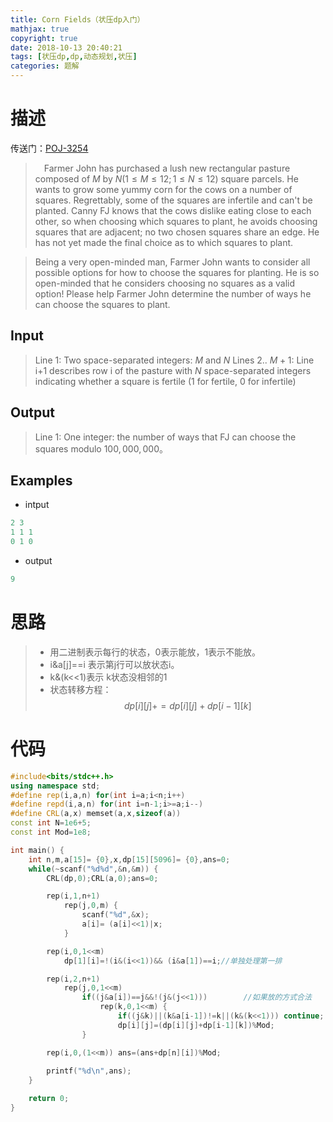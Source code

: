 ```yaml
---
title: Corn Fields（状压dp入门）
mathjax: true
copyright: true
date: 2018-10-13 20:40:21
tags: [状压dp,dp,动态规划,状压]
categories: 题解
---
```

# 描述
传送门：[POJ-3254](http://poj.org/problem?id=3254)

>&emsp;Farmer John has purchased a lush new rectangular pasture composed of $M$ by $N (1 ≤ M ≤ 12; 1 ≤ N ≤ 12)$ square parcels. He wants to grow some yummy corn for the cows on a number of squares. Regrettably, some of the squares are infertile and can't be planted. Canny FJ knows that the cows dislike eating close to each other, so when choosing which squares to plant, he avoids choosing squares that are adjacent; no two chosen squares share an edge. He has not yet made the final choice as to which squares to plant.

> Being a very open-minded man, Farmer John wants to consider all possible options for how to choose the squares for planting. He is so open-minded that he considers choosing no squares as a valid option! Please help Farmer John determine the number of ways he can choose the squares to plant.
<!--more-->
## Input
> Line 1: Two space-separated integers: $M$ and $N$
Lines 2.. $M+1$: Line i+1 describes row i of the pasture with $N$ space-separated integers indicating whether a square is fertile (1 for fertile, 0 for infertile)
## Output
> Line 1: One integer: the number of ways that FJ can choose the squares modulo $100,000,000$。

## Examples
* intput
```c++
2 3
1 1 1
0 1 0
```
* output
```c++
9
```

# 思路
>* 用二进制表示每行的状态，0表示能放，1表示不能放。
>* i&a[j]==i 表示第j行可以放状态i。
>* k&(k<<1)表示 k状态没相邻的1
>* 状态转移方程：
$$
dp[i][j]+=dp[i][j]+dp[i-1][k]
$$


# 代码
```c++
#include<bits/stdc++.h>
using namespace std;
#define rep(i,a,n) for(int i=a;i<n;i++)
#define repd(i,a,n) for(int i=n-1;i>=a;i--)
#define CRL(a,x) memset(a,x,sizeof(a))
const int N=1e6+5;
const int Mod=1e8;

int main() {
    int n,m,a[15]= {0},x,dp[15][5096]= {0},ans=0;
    while(~scanf("%d%d",&n,&m)) {
        CRL(dp,0);CRL(a,0);ans=0;

        rep(i,1,n+1)
            rep(j,0,m) {
                scanf("%d",&x);
                a[i]= (a[i]<<1)|x;
            }

        rep(i,0,1<<m)
            dp[1][i]=!(i&(i<<1))&& (i&a[1])==i;//单独处理第一排

        rep(i,2,n+1)
            rep(j,0,1<<m)
                if((j&a[i])==j&&!(j&(j<<1)))        //如果放的方式合法
                    rep(k,0,1<<m) {
                        if((j&k)||(k&a[i-1])!=k||(k&(k<<1))) continue;
                        dp[i][j]=(dp[i][j]+dp[i-1][k])%Mod;
                }

        rep(i,0,(1<<m)) ans=(ans+dp[n][i])%Mod;
        
        printf("%d\n",ans);
    }

    return 0;
}

```
